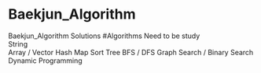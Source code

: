 # Baekjun_Algorithm
Baekjun_Algorithm Solutions
#Algorithms Need to be study
<br>String</br>
Array / Vector
Hash Map
Sort
Tree
BFS / DFS
Graph
Search / Binary Search
Dynamic Programming
